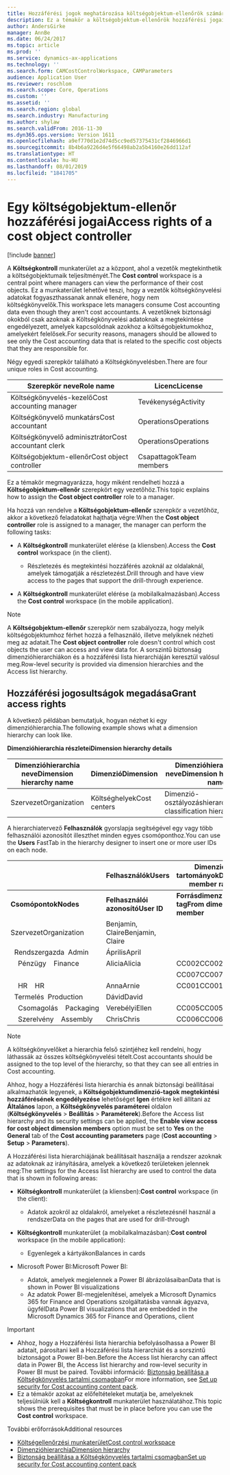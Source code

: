 ```yaml
---
title: Hozzáférési jogok meghatározása költségobjektum-ellenőrök számára
description: Ez a témakör a költségobjektum-ellenőrök hozzáférési jogairól nyújt tájékoztatást.
author: AndersGirke
manager: AnnBe
ms.date: 06/24/2017
ms.topic: article
ms.prod: ''
ms.service: dynamics-ax-applications
ms.technology: ''
ms.search.form: CAMCostControlWorkspace, CAMParameters
audience: Application User
ms.reviewer: roschlom
ms.search.scope: Core, Operations
ms.custom: ''
ms.assetid: ''
ms.search.region: global
ms.search.industry: Manufacturing
ms.author: shylaw
ms.search.validFrom: 2016-11-30
ms.dyn365.ops.version: Version 1611
ms.openlocfilehash: a9ef770d1e2d74d5cc9ed57375431cf2846966d1
ms.sourcegitcommit: 8b4b6a9226d4e5f66498ab2a5b4160e26dd112af
ms.translationtype: HT
ms.contentlocale: hu-HU
ms.lasthandoff: 08/01/2019
ms.locfileid: "1841705"
---
```

# <a name="access-rights-of-a-cost-object-controller"></a><span data-ttu-id="0d02d-103">Egy költségobjektum-ellenőr hozzáférési jogai</span><span class="sxs-lookup"><span data-stu-id="0d02d-103">Access rights of a cost object controller</span></span>

[!include [banner](../includes/banner.md)]

<span data-ttu-id="0d02d-104">A **Költségkontroll** munkaterület az a központ, ahol a vezetők megtekinthetik a költségobjektumaik teljesítményét.</span><span class="sxs-lookup"><span data-stu-id="0d02d-104">The **Cost control** workspace is a central point where managers can view the performance of their cost objects.</span></span> <span data-ttu-id="0d02d-105">Ez a munkaterület lehetővé teszi, hogy a vezetők költségkönyvelési adatokat fogyaszthassanak annak ellenére, hogy nem költségkönyvelők.</span><span class="sxs-lookup"><span data-stu-id="0d02d-105">This workspace lets managers consume Cost accounting data even though they aren't cost accountants.</span></span> <span data-ttu-id="0d02d-106">A vezetőknek biztonsági okokból csak azoknak a Költségkönyvelési adatoknak a megtekintése engedélyezett, amelyek kapcsolódnak azokhoz a költségobjektumokhoz, amelyekért felelősek.</span><span class="sxs-lookup"><span data-stu-id="0d02d-106">For security reasons, managers should be allowed to see only the Cost accounting data that is related to the specific cost objects that they are responsible for.</span></span>

<span data-ttu-id="0d02d-107">Négy egyedi szerepkör található a Költségkönyvelésben.</span><span class="sxs-lookup"><span data-stu-id="0d02d-107">There are four unique roles in Cost accounting.</span></span>

| <span data-ttu-id="0d02d-108">Szerepkör neve</span><span class="sxs-lookup"><span data-stu-id="0d02d-108">Role name</span></span>               | <span data-ttu-id="0d02d-109">Licenc</span><span class="sxs-lookup"><span data-stu-id="0d02d-109">License</span></span>      |
|-------------------------|--------------|
| <span data-ttu-id="0d02d-110">Költségkönyvelés-kezelő</span><span class="sxs-lookup"><span data-stu-id="0d02d-110">Cost accounting manager</span></span> | <span data-ttu-id="0d02d-111">Tevékenység</span><span class="sxs-lookup"><span data-stu-id="0d02d-111">Activity</span></span>     |
| <span data-ttu-id="0d02d-112">Költségkönyvelő munkatárs</span><span class="sxs-lookup"><span data-stu-id="0d02d-112">Cost accountant</span></span>         | <span data-ttu-id="0d02d-113">Operations</span><span class="sxs-lookup"><span data-stu-id="0d02d-113">Operations</span></span>   |
| <span data-ttu-id="0d02d-114">Költségkönyvelő adminisztrátor</span><span class="sxs-lookup"><span data-stu-id="0d02d-114">Cost accountant clerk</span></span>   | <span data-ttu-id="0d02d-115">Operations</span><span class="sxs-lookup"><span data-stu-id="0d02d-115">Operations</span></span>   |
| <span data-ttu-id="0d02d-116">Költségobjektum-ellenőr</span><span class="sxs-lookup"><span data-stu-id="0d02d-116">Cost object controller</span></span>  | <span data-ttu-id="0d02d-117">Csapattagok</span><span class="sxs-lookup"><span data-stu-id="0d02d-117">Team members</span></span> |

<span data-ttu-id="0d02d-118">Ez a témakör megmagyarázza, hogy miként rendelheti hozzá a **Költségobjektum-ellenőr** szerepkört egy vezetőhöz.</span><span class="sxs-lookup"><span data-stu-id="0d02d-118">This topic explains how to assign the **Cost object controller** role to a manager.</span></span>

<span data-ttu-id="0d02d-119">Ha hozzá van rendelve a **Költségobjektum-ellenőr** szerepkör a vezetőhöz, akkor a következő feladatokat hajthatja végre:</span><span class="sxs-lookup"><span data-stu-id="0d02d-119">When the **Cost object controller** role is assigned to a manager, the manager can perform the following tasks:</span></span>

- <span data-ttu-id="0d02d-120">A **Költségkontroll** munkaterület elérése (a kliensben).</span><span class="sxs-lookup"><span data-stu-id="0d02d-120">Access the **Cost control** workspace (in the client).</span></span>

    - <span data-ttu-id="0d02d-121">Részletezés és megtekintési hozzáférés azoknál az oldalaknál, amelyek támogatják a részletezést.</span><span class="sxs-lookup"><span data-stu-id="0d02d-121">Drill through and have view access to the pages that support the drill-through experience.</span></span>

- <span data-ttu-id="0d02d-122">A **Költségkontroll** munkaterület elérése (a mobilalkalmazásban).</span><span class="sxs-lookup"><span data-stu-id="0d02d-122">Access the **Cost control** workspace (in the mobile application).</span></span>

> [!NOTE]
> <span data-ttu-id="0d02d-123">A **Költségobjektum-ellenőr** szerepkör nem szabályozza, hogy melyik költségobjektumhoz férhet hozzá a felhasználó, illetve melyiknek nézheti meg az adatait.</span><span class="sxs-lookup"><span data-stu-id="0d02d-123">The **Cost object controller** role doesn't control which cost objects the user can access and view data for.</span></span> <span data-ttu-id="0d02d-124">A sorszintű biztonság dimenzióhierarchiákon és a hozzáférési lista hierarchiáján keresztül valósul meg.</span><span class="sxs-lookup"><span data-stu-id="0d02d-124">Row-level security is provided via dimension hierarchies and the Access list hierarchy.</span></span>

## <a name="grant-access-rights"></a><span data-ttu-id="0d02d-125">Hozzáférési jogosultságok megadása</span><span class="sxs-lookup"><span data-stu-id="0d02d-125">Grant access rights</span></span>
<span data-ttu-id="0d02d-126">A következő példában bemutatjuk, hogyan nézhet ki egy dimenzióhierarchia.</span><span class="sxs-lookup"><span data-stu-id="0d02d-126">The following example shows what a dimension hierarchy can look like.</span></span>

<span data-ttu-id="0d02d-127">**Dimenzióhierarchia részletei**</span><span class="sxs-lookup"><span data-stu-id="0d02d-127">**Dimension hierarchy details**</span></span>

| <span data-ttu-id="0d02d-128">Dimenzióhierarchia neve</span><span class="sxs-lookup"><span data-stu-id="0d02d-128">Dimension hierarchy name</span></span> | <span data-ttu-id="0d02d-129">Dimenzió</span><span class="sxs-lookup"><span data-stu-id="0d02d-129">Dimension</span></span>    | <span data-ttu-id="0d02d-130">Dimenzióhierarchia típus neve</span><span class="sxs-lookup"><span data-stu-id="0d02d-130">Dimension hierarchy type name</span></span>      | <span data-ttu-id="0d02d-131">Hozzáférési lista hierarchia</span><span class="sxs-lookup"><span data-stu-id="0d02d-131">Access list hierarchy</span></span> |
|--------------------------|--------------|------------------------------------|-----------------------|
| <span data-ttu-id="0d02d-132">Szervezet</span><span class="sxs-lookup"><span data-stu-id="0d02d-132">Organization</span></span>             | <span data-ttu-id="0d02d-133">Költséghelyek</span><span class="sxs-lookup"><span data-stu-id="0d02d-133">Cost centers</span></span> | <span data-ttu-id="0d02d-134">Dimenzió-osztályozáshierarchia</span><span class="sxs-lookup"><span data-stu-id="0d02d-134">Dimension classification hierarchy</span></span> | <span data-ttu-id="0d02d-135">**Igen**</span><span class="sxs-lookup"><span data-stu-id="0d02d-135">**Yes**</span></span>               |

<span data-ttu-id="0d02d-136">A hierarchiatervező **Felhasználók** gyorslapja segítségével egy vagy több felhasználói azonosítót illeszthet minden egyes csomóponthoz.</span><span class="sxs-lookup"><span data-stu-id="0d02d-136">You can use the **Users** FastTab in the hierarchy designer to insert one or more user IDs on each node.</span></span>

|                                   | <span data-ttu-id="0d02d-137">Felhasználók</span><span class="sxs-lookup"><span data-stu-id="0d02d-137">Users</span></span>            | <span data-ttu-id="0d02d-138">Dimenziótag tartományok</span><span class="sxs-lookup"><span data-stu-id="0d02d-138">Dimension member ranges</span></span>   |                         |
|-----------------------------------|------------------|---------------------------|-------------------------|
| <span data-ttu-id="0d02d-139">**Csomópontok**</span><span class="sxs-lookup"><span data-stu-id="0d02d-139">**Nodes**</span></span>                         | <span data-ttu-id="0d02d-140">**Felhasználói azonosító**</span><span class="sxs-lookup"><span data-stu-id="0d02d-140">**User ID**</span></span>      | <span data-ttu-id="0d02d-141">**Forrásdimenzió-tag**</span><span class="sxs-lookup"><span data-stu-id="0d02d-141">**From dimension member**</span></span> | <span data-ttu-id="0d02d-142">**Céldimenziótag**</span><span class="sxs-lookup"><span data-stu-id="0d02d-142">**To dimension member**</span></span> |
| <span data-ttu-id="0d02d-143">Szervezet</span><span class="sxs-lookup"><span data-stu-id="0d02d-143">Organization</span></span>                      | <span data-ttu-id="0d02d-144">Benjamin, Claire</span><span class="sxs-lookup"><span data-stu-id="0d02d-144">Benjamin, Claire</span></span> |                           |                         |
| <span data-ttu-id="0d02d-145">&nbsp;&nbsp;Rendszergazda</span><span class="sxs-lookup"><span data-stu-id="0d02d-145">&nbsp;&nbsp;Admin</span></span>                 | <span data-ttu-id="0d02d-146">Április</span><span class="sxs-lookup"><span data-stu-id="0d02d-146">April</span></span>            |                           |                         |
| <span data-ttu-id="0d02d-147">&nbsp;&nbsp;&nbsp;&nbsp;Pénzügy</span><span class="sxs-lookup"><span data-stu-id="0d02d-147">&nbsp;&nbsp;&nbsp;&nbsp;Finance</span></span>   | <span data-ttu-id="0d02d-148">Alicia</span><span class="sxs-lookup"><span data-stu-id="0d02d-148">Alicia</span></span>           | <span data-ttu-id="0d02d-149">CC002</span><span class="sxs-lookup"><span data-stu-id="0d02d-149">CC002</span></span>                     | <span data-ttu-id="0d02d-150">CC003</span><span class="sxs-lookup"><span data-stu-id="0d02d-150">CC003</span></span>                   |
|                                   |                  | <span data-ttu-id="0d02d-151">CC007</span><span class="sxs-lookup"><span data-stu-id="0d02d-151">CC007</span></span>                     | <span data-ttu-id="0d02d-152">CC007</span><span class="sxs-lookup"><span data-stu-id="0d02d-152">CC007</span></span>                   |
| <span data-ttu-id="0d02d-153">&nbsp;&nbsp;&nbsp;&nbsp;HR</span><span class="sxs-lookup"><span data-stu-id="0d02d-153">&nbsp;&nbsp;&nbsp;&nbsp;HR</span></span>        | <span data-ttu-id="0d02d-154">Anna</span><span class="sxs-lookup"><span data-stu-id="0d02d-154">Arnie</span></span>            | <span data-ttu-id="0d02d-155">CC001</span><span class="sxs-lookup"><span data-stu-id="0d02d-155">CC001</span></span>                     | <span data-ttu-id="0d02d-156">CC001</span><span class="sxs-lookup"><span data-stu-id="0d02d-156">CC001</span></span>                   |
| <span data-ttu-id="0d02d-157">&nbsp;&nbsp;Termelés</span><span class="sxs-lookup"><span data-stu-id="0d02d-157">&nbsp;&nbsp;Production</span></span>            | <span data-ttu-id="0d02d-158">Dávid</span><span class="sxs-lookup"><span data-stu-id="0d02d-158">David</span></span>            |                           |                         |
| <span data-ttu-id="0d02d-159">&nbsp;&nbsp;&nbsp;&nbsp;Csomagolás</span><span class="sxs-lookup"><span data-stu-id="0d02d-159">&nbsp;&nbsp;&nbsp;&nbsp;Packaging</span></span> | <span data-ttu-id="0d02d-160">Verebélyi</span><span class="sxs-lookup"><span data-stu-id="0d02d-160">Ellen</span></span>            | <span data-ttu-id="0d02d-161">CC005</span><span class="sxs-lookup"><span data-stu-id="0d02d-161">CC005</span></span>                     | <span data-ttu-id="0d02d-162">CC005</span><span class="sxs-lookup"><span data-stu-id="0d02d-162">CC005</span></span>                   |
| <span data-ttu-id="0d02d-163">&nbsp;&nbsp;&nbsp;&nbsp;Szerelvény</span><span class="sxs-lookup"><span data-stu-id="0d02d-163">&nbsp;&nbsp;&nbsp;&nbsp;Assembly</span></span>  | <span data-ttu-id="0d02d-164">Chris</span><span class="sxs-lookup"><span data-stu-id="0d02d-164">Chris</span></span>            | <span data-ttu-id="0d02d-165">CC006</span><span class="sxs-lookup"><span data-stu-id="0d02d-165">CC006</span></span>                     | <span data-ttu-id="0d02d-166">CC006</span><span class="sxs-lookup"><span data-stu-id="0d02d-166">CC006</span></span>                   |

> [!NOTE]
> <span data-ttu-id="0d02d-167">A költségkönyvelőket a hierarchia felső szintjéhez kell rendelni, hogy láthassák az összes költségkönyvelési tételt.</span><span class="sxs-lookup"><span data-stu-id="0d02d-167">Cost accountants should be assigned to the top level of the hierarchy, so that they can see all entries in Cost accounting.</span></span>

<span data-ttu-id="0d02d-168">Ahhoz, hogy a Hozzáférési lista hierarchia és annak biztonsági beállításai alkalmazhatók legyenek, a **Költségobjektumdimenzió-tagok megtekintési hozzáférésének engedélyezése** lehetőséget **Igen** értékre kell állítani az **Általános** lapon, a **Költségkönyvelés paraméterei** oldalon (**Költségkönyvelés** > **Beállítás** > **Paraméterek**).</span><span class="sxs-lookup"><span data-stu-id="0d02d-168">Before the Access list hierarchy and its security settings can be applied, the **Enable view access for cost object dimension members** option must be set to **Yes** on the **General** tab of the **Cost accounting parameters** page (**Cost accounting** > **Setup** > **Parameters**).</span></span>

<span data-ttu-id="0d02d-169">A Hozzáférési lista hierarchiájának beállításait használja a rendszer azoknak az adatoknak az irányítására, amelyek a következő területeken jelennek meg:</span><span class="sxs-lookup"><span data-stu-id="0d02d-169">The settings for the Access list hierarchy are used to control the data that is shown in following areas:</span></span>

- <span data-ttu-id="0d02d-170">**Költségkontroll** munkaterület (a kliensben):</span><span class="sxs-lookup"><span data-stu-id="0d02d-170">**Cost control** workspace (in the client):</span></span>

    - <span data-ttu-id="0d02d-171">Adatok azokról az oldalakról, amelyeket a részletezésnél használ a rendszer</span><span class="sxs-lookup"><span data-stu-id="0d02d-171">Data on the pages that are used for drill-through</span></span>

- <span data-ttu-id="0d02d-172">**Költségkontroll** munkaterület (a mobilalkalmazásban):</span><span class="sxs-lookup"><span data-stu-id="0d02d-172">**Cost control** workspace (in the mobile application):</span></span>

    - <span data-ttu-id="0d02d-173">Egyenlegek a kártyákon</span><span class="sxs-lookup"><span data-stu-id="0d02d-173">Balances in cards</span></span>

- <span data-ttu-id="0d02d-174">Microsoft Power BI:</span><span class="sxs-lookup"><span data-stu-id="0d02d-174">Microsoft Power BI:</span></span>

    - <span data-ttu-id="0d02d-175">Adatok, amelyek megjelennek a Power BI ábrázolásaiban</span><span class="sxs-lookup"><span data-stu-id="0d02d-175">Data that is shown in Power BI visualizations</span></span>
    - <span data-ttu-id="0d02d-176">Az adatok Power BI-megjelenítései, amelyek a Microsoft Dynamics 365 for Finance and Operations szolgáltatásba vannak ágyazva, ügyfél</span><span class="sxs-lookup"><span data-stu-id="0d02d-176">Data Power BI visualizations that are embedded in the Microsoft Dynamics 365 for Finance and Operations, client</span></span>

> [!IMPORTANT]
> - <span data-ttu-id="0d02d-177">Ahhoz, hogy a Hozzáférési lista hierarchia befolyásolhassa a Power BI adatait, párosítani kell a Hozzáférési lista hierarchiát és a sorszintű biztonságot a Power BI-ben.</span><span class="sxs-lookup"><span data-stu-id="0d02d-177">Before the Access list hierarchy can affect data in Power BI, the Access list hierarchy and row-level security in Power BI must be paired.</span></span> <span data-ttu-id="0d02d-178">További információ: [Biztonság beállítása a Költségkönyvelés tartalmi csomagban](../../dev-itpro/analytics/setup-security-cost-accounting-content-pack.md)</span><span class="sxs-lookup"><span data-stu-id="0d02d-178">For more information, see [Set up security for Cost accounting content pack](../../dev-itpro/analytics/setup-security-cost-accounting-content-pack.md).</span></span>
> - <span data-ttu-id="0d02d-179">Ez a témakör azokat az előfeltételeket mutatja be, amelyeknek teljesülniük kell a **Költségkontroll** munkaterület használatához.</span><span class="sxs-lookup"><span data-stu-id="0d02d-179">This topic shows the prerequisites that must be in place before you can use the **Cost control** workspace.</span></span>

<span data-ttu-id="0d02d-180">További erőforrások</span><span class="sxs-lookup"><span data-stu-id="0d02d-180">Additional resources</span></span>

- [<span data-ttu-id="0d02d-181">Költségellenőrzési munkaterület</span><span class="sxs-lookup"><span data-stu-id="0d02d-181">Cost control workspace</span></span>](cost-control-workspace.md)
- [<span data-ttu-id="0d02d-182">Dimenzióhierarchia</span><span class="sxs-lookup"><span data-stu-id="0d02d-182">Dimension hierarchy</span></span>](dimension-hierarchy.md)
- [<span data-ttu-id="0d02d-183">Biztonság beállítása a Költségkönyvelés tartalmi csomagban</span><span class="sxs-lookup"><span data-stu-id="0d02d-183">Set up security for Cost accounting content pack</span></span>](../../dev-itpro/analytics/setup-security-cost-accounting-content-pack.md)
